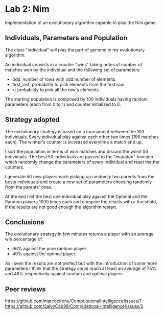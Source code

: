 # Lab 2: Nim
Implementation of an evolutionary algorithm capable to play the Nim game.
## Individuals, Parameters and Population
The class "individual" will play the part of genome in my evolutionary algorithm.

An individual consists in a counter "wins" taking notes of number of matches won by the individual and the following set of parameters:
- odd: number of rows with odd number of elements.
- first_last: probability to pick elements from the first row.
- k: probability to pick all the row's elements.

The starting population is composed by 100 individuals having random parameters (each from 0 to 1) and counter initialized to 0.

## Strategy adopted
The evolutionary strategy is based on a tournament between the 100 individuals. Every individual play against each other two times (198 matches each). The winner's counter is increased everytime a match end up.

I sort the population in terms of won matches and discard the worst 50 individuals. The best 50 individuals are passed to the "mutation" function which randomly change the parameters of every individual and reset the the counters.

I generate 50 new players each picking up randomly two parents from the bests individuals and create a new set of parameters choosing randomly from the parents' ones.

At the end i let the best one individual play against the Optimal and the Random players 1000 times each and compare the results with a threshold, if the results are not good enough the algorithm restart.

## Conclusions
The evolutionary strategy in few minutes returns a player with an average win percentage of:
- 66% against the pure random player.
- 40% against the optimal player.

As i seen the results are not perfect but with the introduction of some more parameters i think that the strategy could reach at least an average of 75% and 48% respectively against random and optimal players.

## Peer reviews
https://github.com/marcocirone/ComputationalIntelligence/issues/1
https://github.com/SalvoCab99/Computational-Intelligence/issues/2